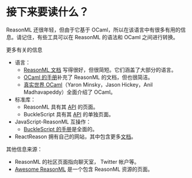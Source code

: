 # 接下来要读什么？

ReasonML 还很年轻，但由于它基于 OCaml，所以在该语言中有很多有用的信息。请记住，有些工具可以在 ReasonML 的语法和 OCaml 之间进行转换。

更多有关的信息

- 语言：
    - [ReasonML 文档](https://reasonml.github.io/docs/en/quickstart-javascript.html) 写得很好，但很简短。它们涵盖了大部分的语言。
    - [OCaml 的手册](http://caml.inria.fr/pub/docs/manual-ocaml/)补充了 ReasonML 的文档，但也很简洁。
    - [真实世界 OCaml](https://realworldocaml.org/)（Yaron Minsky，Jason Hickey，Anil Madhavapeddy）全面介绍了 OCaml。
- 标准库：
    - ReasonML 具有其 [API](https://reasonml.github.io/api/) 的页面。
    - BuckleScript 具有其 [API](https://bucklescript.github.io/bucklescript/api/) 的单独页面。
- JavaScript-ReasonML 互操作：
    - [BuckleScript 的手册](https://bucklescript.github.io/docs/en/installation.html)是全面的。
- ReactReason 拥有自己的网站，其中包含更多[文档](https://reasonml.github.io/reason-react/)。 

其他信息来源：

- ReasonML 的社区页面指向聊天室， Twitter 帐户等。
- [Awesome ReasonML](https://github.com/vramana/awesome-reasonml) 是一个包含 ReasonML 资源的页面。